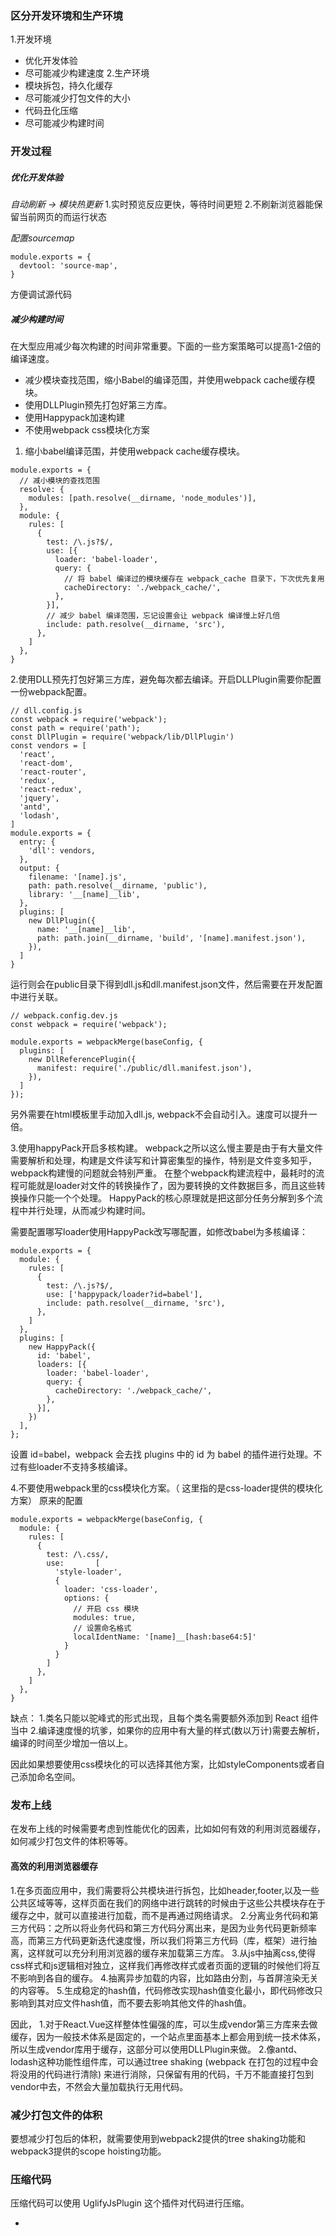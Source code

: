 
### 区分开发环境和生产环境
1.开发环境
   - 优化开发体验
   - 尽可能减少构建速度
2.生产环境
   - 模块拆包，持久化缓存
   - 尽可能减少打包文件的大小
   - 代码丑化压缩
   - 尽可能减少构建时间
   
### 开发过程
##### 优化开发体验
*自动刷新 -> 模块热更新*
1.实时预览反应更快，等待时间更短
2.不刷新浏览器能保留当前网页的而运行状态

*配置sourcemap*
```
module.exports = {
  devtool: 'source-map',
}
```
方便调试源代码

##### 减少构建时间
在大型应用减少每次构建的时间非常重要。下面的一些方案策略可以提高1-2倍的编译速度。
- 减少模块查找范围，缩小Babel的编译范围，并使用webpack cache缓存模块。
- 使用DLLPlugin预先打包好第三方库。
- 使用Happypack加速构建
- 不使用webpack css模块化方案

1. 缩小babel编译范围，并使用webpack cache缓存模块。
```
module.exports = {
  // 减小模块的查找范围
  resolve: {
    modules: [path.resolve(__dirname, 'node_modules')],
  },
  module: {
    rules: [
      {
        test: /\.js?$/,
        use: [{
          loader: 'babel-loader',
          query: {
            // 将 babel 编译过的模块缓存在 webpack_cache 目录下，下次优先复用
            cacheDirectory: './webpack_cache/',
          },
        }],
        // 减少 babel 编译范围，忘记设置会让 webpack 编译慢上好几倍
        include: path.resolve(__dirname, 'src'),
      },
    ]
  },
}
```

2.使用DLL预先打包好第三方库，避免每次都去编译。开启DLLPlugin需要你配置一份webpack配置。
```
// dll.config.js
const webpack = require('webpack');
const path = require('path');
const DllPlugin = require('webpack/lib/DllPlugin')
const vendors = [
  'react',
  'react-dom',
  'react-router',
  'redux',
  'react-redux',
  'jquery',
  'antd',
  'lodash',
]
module.exports = {
  entry: {
    'dll': vendors,
  },
  output: {
    filename: '[name].js',
    path: path.resolve(__dirname, 'public'),
    library: '__[name]__lib',
  },
  plugins: [
    new DllPlugin({
      name: '__[name]__lib',
      path: path.join(__dirname, 'build', '[name].manifest.json'),
    }),
  ]
}
```
运行则会在public目录下得到dll.js和dll.manifest.json文件，然后需要在开发配置中进行关联。

```
// webpack.config.dev.js
const webpack = require('webpack');

module.exports = webpackMerge(baseConfig, {
  plugins: [
    new DllReferencePlugin({
      manifest: require('./public/dll.manifest.json'),
    }),
  ]
});
```
另外需要在html模板里手动加入dll.js, webpack不会自动引入。速度可以提升一倍。

3.使用happyPack开启多核构建。
webpack之所以这么慢主要是由于有大量文件需要解析和处理，构建是文件读写和计算密集型的操作，特别是文件变多知乎，webpack构建慢的问题就会特别严重。
在整个webpack构建流程中，最耗时的流程可能就是loader对文件的转换操作了，因为要转换的文件数据巨多，而且这些转换操作只能一个个处理。
HappyPack的核心原理就是把这部分任务分解到多个流程中并行处理，从而减少构建时间。

需要配置哪写loader使用HappyPack改写哪配置，如修改babel为多核编译：
```
module.exports = {
  module: {
    rules: [
      {
        test: /\.js?$/,
        use: ['happypack/loader?id=babel'],
        include: path.resolve(__dirname, 'src'),
      },
    ]
  },
  plugins: [
    new HappyPack({
      id: 'babel',
      loaders: [{
        loader: 'babel-loader',
        query: {  
          cacheDirectory: './webpack_cache/',
        },
      }],
    })
  ],
};
```
设置 id=babel，webpack 会去找 plugins 中的 id 为 babel 的插件进行处理。不过有些loader不支持多核编译。

4.不要使用webpack里的css模块化方案。（ 这里指的是css-loader提供的模块化方案）
原来的配置
```
module.exports = webpackMerge(baseConfig, {
  module: {
    rules: [
      {
        test: /\.css/,
        use:       [
          'style-loader',
          {
            loader: 'css-loader',
            options: {
              // 开启 css 模块
              modules: true,
              // 设置命名格式
              localIdentName: '[name]__[hash:base64:5]'
            }
          }
        ]
      },
    ]
  },
} 
```
缺点： 
1.类名只能以驼峰式的形式出现，且每个类名需要额外添加到 React 组件当中
2.编译速度慢的坑爹，如果你的应用中有大量的样式(数以万计)需要去解析，编译的时间至少增加一倍以上。

因此如果想要使用css模块化的可以选择其他方案，比如styleComponents或者自己添加命名空间。


### 发布上线
在发布上线的时候需要考虑到性能优化的因素，比如如何有效的利用浏览器缓存，如何减少打包文件的体积等等。
#### 高效的利用浏览器缓存
1.在多页面应用中，我们需要将公共模块进行拆包，比如header,footer,以及一些公共区域等等，这样页面在我们的网络中进行跳转的时候由于这些公共模块存在于缓存之中，就可以直接进行加载，而不是再通过网络请求。
2.分离业务代码和第三方代码：之所以将业务代码和第三方代码分离出来，是因为业务代码更新频率高，而第三方代码更新迭代速度慢，所以我们将第三方代码（库，框架）进行抽离，这样就可以充分利用浏览器的缓存来加载第三方库。
3.从js中抽离css,使得css样式和js逻辑相对独立，这样我们再修改样式或者页面的逻辑的时候他们将互不影响到各自的缓存。
4.抽离异步加载的内容，比如路由分割，与首屏渲染无关的内容等。
5.生成稳定的hash值，代码修改实现hash值变化最小，即代码修改只影响到其对应文件hash值，而不要去影响其他文件的hash值。

因此，
1.对于React.Vue这样整体性偏强的库，可以生成vendor第三方库来去做缓存，因为一般技术体系是固定的，一个站点里面基本上都会用到统一技术体系，所以生成vendor库用于缓存，这部分可以使用DLLPlugin来做。
2.像antd、lodash这种功能性组件库，可以通过tree shaking (webpack 在打包的过程中会将没用的代码进行清除) 来进行消除，只保留有用的代码，千万不能直接打包到vendor中去，不然会大量加载执行无用代码。

### 减少打包文件的体积
要想减少打包后的体积，就需要使用到webpack2提供的tree shaking功能和webpack3提供的scope hoisting功能。

### 压缩代码
压缩代码可以使用 UglifyJsPlugin 这个插件对代码进行压缩。






-
